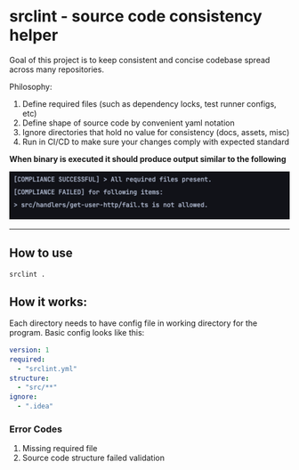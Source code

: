 # srclint - source code consistency helper
Goal of this project is to keep consistent and concise codebase spread across many repositories. 

Philosophy:
1. Define required files (such as dependency locks, test runner configs, etc)
2. Define shape of source code by convenient yaml notation
3. Ignore directories that hold no value for consistency (docs, assets, misc)
4. Run in CI/CD to make sure your changes comply with expected standard

**When binary is executed it should produce output similar to the following**

![Run result example](assets/doc-1.png "Run result")

___

## How to use
```shell
srclint .
```

## How it works:
Each directory needs to have config file in working directory for the program. Basic config looks like this:
```yaml
version: 1
required:
  - "srclint.yml"
structure:
  - "src/**" 
ignore:
  - ".idea"
```


### Error Codes
1. Missing required file
2. Source code structure failed validation